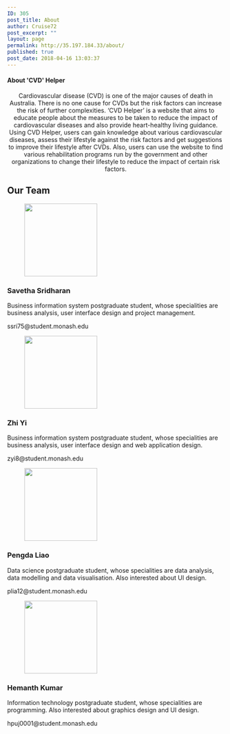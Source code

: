 ```yaml
---
ID: 305
post_title: About
author: Cruise72
post_excerpt: ""
layout: page
permalink: http://35.197.184.33/about/
published: true
post_date: 2018-04-16 13:03:37
---
```

<h4>About 'CVD' Helper</h4>		
		<p style="text-align: center;">Cardiovascular disease (CVD) is one of the major causes of death in Australia. There is no one cause for CVDs but the risk factors can increase the risk of further complexities. ‘CVD Helper’ is a website that aims to educate people about the measures to be taken to reduce the impact of cardiovascular diseases and also provide heart-healthy living guidance. Using CVD Helper, users can gain knowledge about various cardiovascular diseases, assess their lifestyle against the risk factors and get suggestions to improve their lifestyle after CVDs. Also, users can use the website to find various rehabilitation programs run by the government and other organizations to change their lifestyle to reduce the impact of certain risk factors.</p>		
			<h2>Our Team</h2>		
			<figure><img width="169" height="169" src="http://35.197.184.33/wp-content/uploads/2018/04/3.png" alt="" srcset="http://35.197.184.33/wp-content/uploads/2018/04/3.png 169w, http://35.197.184.33/wp-content/uploads/2018/04/3-150x150.png 150w" sizes="(max-width: 169px) 100vw, 169px" /></figure><h3>Savetha Sridharan</h3>		
		<p>Business information system postgraduate student, whose specialities are business analysis, user interface design and project management.</p>		
		<p>ssri75@student.monash.edu</p>		
			<figure><img width="169" height="169" src="http://35.197.184.33/wp-content/uploads/2018/04/4.png.1.png" alt="" srcset="http://35.197.184.33/wp-content/uploads/2018/04/4.png.1.png 169w, http://35.197.184.33/wp-content/uploads/2018/04/4.png.1-150x150.png 150w" sizes="(max-width: 169px) 100vw, 169px" /></figure><h3>Zhi Yi</h3>		
		<p>Business information system postgraduate student, whose specialities are business analysis, user interface design and web application design.</p>		
		<p>zyi8@student.monash.edu</p>		
			<figure><img width="169" height="169" src="http://35.197.184.33/wp-content/uploads/2018/04/1.png.2.png" alt="" srcset="http://35.197.184.33/wp-content/uploads/2018/04/1.png.2.png 169w, http://35.197.184.33/wp-content/uploads/2018/04/1.png.2-150x150.png 150w" sizes="(max-width: 169px) 100vw, 169px" /></figure><h3>Pengda Liao</h3>		
		<p>Data science postgraduate student, whose specialities are data analysis, data modelling and data visualisation. Also interested about UI design.</p>		
		<p>plia12@student.monash.edu</p>		
			<figure><img width="169" height="169" src="http://35.197.184.33/wp-content/uploads/2018/04/2.png.1.png" alt="" srcset="http://35.197.184.33/wp-content/uploads/2018/04/2.png.1.png 169w, http://35.197.184.33/wp-content/uploads/2018/04/2.png.1-150x150.png 150w" sizes="(max-width: 169px) 100vw, 169px" /></figure><h3>Hemanth Kumar</h3>		
		<p>Information technology postgraduate student, whose specialities are programming. Also interested about graphics design and UI design.</p>		
		<p>hpuj0001@student.monash.edu</p>
